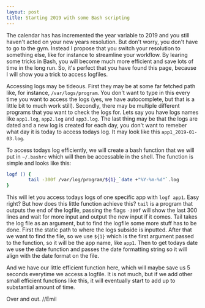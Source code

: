 ```yaml
---
layout: post
title: Starting 2019 with some Bash scripting
---
```

The calendar has has incremented the year variable to 2019 and you still haven't acted on your new years resolution.
But don't worry, you don't have to go to the gym. 
Instead I propose that you switch your resolution to something else, like for instance to streamline your workflow.
By learing some tricks in Bash, you will become much more efficient and save lots of time in the long run. 
So, it's perfect that you have found this page, because I will show you a trick to access logfiles. 

Accessing logs may be tideous.
First they may be at some far fetched path like, for instance, `/var/logs/program`.
You don't want to type in this every time you want to access the logs (yes, we have autocomplete, but that is a little bit to much work still). 
Secondly, there may be multiple different programs that you want to check the logs for.
Lets say you have logs names like `app1.log`, `app2.log` and `app3.log`.
The last thing may be that the logs are dated and a new log is created for each day, you don't want to remeber what day it is today to access todays log. 
It may look like this `app1_2019-01-03.log`. 

To access todays log efficiently, we will create a bash function that we will put in `~/.bashrc` which will then be accessable in the shell.
The function is simple and looks like this:

```bash
logf () {
        tail -300f /var/log/program/${1}_`date +"%Y-%m-%d"`.log
}
```

This will let you access todays logs of one specific app with `logf app1`. Easy right?
But how does this little function achieve this?
`tail` is a program that outputs the end of the logfile, passing the flags `-300f` will show the last 300 lines and wait for more input and output the new input if it comes.
Tail takes the log file as an argument, but to find the logfile some more stuff has to be done. 
First the static path to where the logs subside is inputted. 
After that we want to find the file, so we use `${1}` which is the first argument passed to the function, so it will be the app name, like `app1`. 
Then to get todays date we use the date function and passes the date formatting string so it will align with the date format on the file. 

And we have our little efficient function here, which will maybe save us 5 seconds everytime we access a logfile. 
It is not much, but if we add other small efficient functions like this, it will eventually start to add up to substantial amount of time.

Over and out.
//Emil
